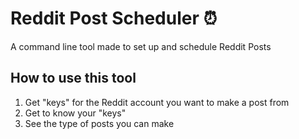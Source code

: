 # Reddit Post Scheduler ⏰
A command line tool made to set up and schedule Reddit Posts 

How to use this tool
--------------------

1) Get "keys" for the Reddit account you want to make a post from
2) Get to know your "keys" 
3) See the type of posts you can make

